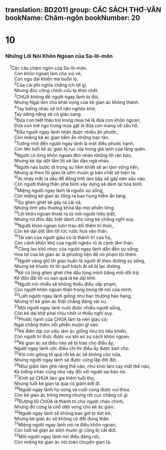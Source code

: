translation: BD2011
group: CÁC SÁCH THƠ-VĂN
bookName: Châm-ngôn 
bookNumber: 20
-------

<div class="title"><h1>10</h1><h3>Những Lời Nói Khôn Ngoan của Sa-lô-môn</h3></div>
<span class="verse ch_10_1"> <sup>1</sup>Các câu châm ngôn của Sa-lô-môn.<br/>  Con khôn ngoan làm cha vui vẻ;<br/>  Con ngu dại khiến mẹ buồn lo.<br/></span>
<span class="verse ch_10_2">  <sup>2</sup>Của cải phi nghĩa chẳng ích lợi gì,<br/>  Nhưng đức công chính cứu ta khỏi chết.<br/></span>
<span class="verse ch_10_3">  <sup>3</sup>CHÚA không để người ngay lành bị đói,<br/>  Nhưng Ngài làm cho khát vọng của kẻ gian ác không thành.<br/></span>
<span class="verse ch_10_4">  <sup>4</sup>Tay biếng nhác sẽ trở nên nghèo khó;<br/>  Tay siêng năng sẽ có giàu sang.<br/></span>
<span class="verse ch_10_5">  <sup>5</sup>Ðứa con biết thâu trữ trong mùa hè là đứa con khôn ngoan;<br/>  Ðứa con mê ngủ trong mùa gặt là đứa con mang về xấu hổ.<br/></span>
<span class="verse ch_10_6">  <sup>6</sup>Ðầu người ngay lành nhận được nhiều ân phước,<br/>  Còn miệng kẻ ác gian tiềm ẩn những bạo tàn.<br/></span>
<span class="verse ch_10_7">  <sup>7</sup>Tưởng nhớ đến người ngay lành là một điều phước hạnh,<br/>  Còn tên tuổi kẻ ác gian bị rục rữa trong giá lạnh của lãng quên.<br/></span>
<span class="verse ch_10_8">  <sup>8</sup>Người có lòng khôn ngoan đón nhận những lời răn bảo,<br/>  Nhưng kẻ dại dột lắm lời sẽ lảo đảo ngã nhào.<br/></span>
<span class="verse ch_10_9">  <sup>9</sup>Người nào bước đi trong sự liêm khiết sẽ an tâm vững tiến,<br/>  Nhưng ai theo lối gian tà sớm muộn gì bản chất sẽ hiện ra.<br/></span>
<span class="verse ch_10_10">  <sup>10</sup>Ai nháy mắt ra dấu để đồng tình làm bậy sẽ gây nên sầu não,<br/>  Còn người thẳng thắn phê bình xây dựng sẽ đem lại hòa bình. <br/></span>
<span class="verse ch_10_11">  <sup>11</sup>Miệng người ngay lành là nguồn sự sống,<br/>  Còn miệng kẻ gian ác tống ra bao hung hiểm ẩn tàng.<br/></span>
<span class="verse ch_10_12">  <sup>12</sup>Sự ghen ghét sẽ gây ra cãi vã,<br/>  Nhưng tình yêu thương khỏa lấp mọi phiền lòng.<br/></span>
<span class="verse ch_10_13">  <sup>13</sup>Lời khôn ngoan thoát ra từ môi người hiểu biết,<br/>  Nhưng roi đòn đặc biệt dành cho lưng kẻ chẳng nghĩ suy.<br/></span>
<span class="verse ch_10_14">  <sup>14</sup>Người khôn ngoan luôn trau dồi thêm tri thức,<br/>  Còn kẻ dại dột lắm lời tức rước họa vào thân.<br/></span>
<span class="verse ch_10_15">  <sup>15</sup>Tài sản của người giàu có là thành trì của họ,<br/>  Còn cảnh khốn khó của người nghèo rõ là cảnh lầm than.<br/></span>
<span class="verse ch_10_16">  <sup>16</sup>Công lao khó nhọc của người ngay lành dẫn đến sự sống;<br/>  Hoa lợi của kẻ gian ác là phương tiện để nó phạm tội thêm.<br/></span>
<span class="verse ch_10_17">  <sup>17</sup>Người vâng giữ lời giáo huấn là người đi theo đường sự sống,<br/>  Nhưng kẻ khước từ lời quở trách ắt sẽ bị lạc đường.<br/></span>
<span class="verse ch_10_18">  <sup>18</sup>Kẻ có lòng ghen ghét che dấu lòng mình bằng môi dối trá;<br/>  Kẻ đồn đãi lời vu oan quả là kẻ dại khờ.<br/></span>
<span class="verse ch_10_19">  <sup>19</sup>Người nói nhiều sẽ không thiếu điều vấp phạm,<br/>  Còn người khôn ngoan thận trọng trong lời nói của mình.<br/></span>
<span class="verse ch_10_20">  <sup>20</sup>Lưỡi người ngay lành giống như bạc thượng hảo hạng,<br/>  Nhưng trí kẻ gian ác thật chẳng đáng vài xu.<br/></span>
<span class="verse ch_10_21">  <sup>21</sup>Môi người ngay lành nuôi được nhiều người sống,<br/>  Còn kẻ dại khờ phải chịu chết vì thiếu nghĩ suy.<br/></span>
<span class="verse ch_10_22">  <sup>22</sup>Phước hạnh của CHÚA làm ta nên giàu có;<br/>  Ngài chẳng thêm nỗi phiền muộn gì vào.<br/></span>
<span class="verse ch_10_23">  <sup>23</sup>Kẻ điên dại coi việc làm ác giống như trò tiêu khiển,<br/>  Còn người trí thức được vui khi xử sự cách khôn ngoan.<br/></span>
<span class="verse ch_10_24">  <sup>24</sup>Kẻ gian ác sợ điều nào sẽ bị trao cho điều ấy;<br/>  Người ngay lành ước điều chi thì điều ấy được ban cho.<br/></span>
<span class="verse ch_10_25">  <sup>25</sup>Khi cơn giông tố qua rồi kẻ ác sẽ không còn nữa,<br/>  Nhưng người ngay lành sẽ được vững lập đời đời.<br/></span>
<span class="verse ch_10_26">  <sup>26</sup>Như giấm làm ghê răng thể nào, như khói làm cay mắt thể nào,<br/>  Kẻ biếng nhác cũng như vậy đối với người sai bảo nó.<br/></span>
<span class="verse ch_10_27">  <sup>27</sup>Kính sợ CHÚA làm gia thêm tuổi thọ,<br/>  Nhưng tuổi kẻ gian tà quả có giảm bớt đi.<br/></span>
<span class="verse ch_10_28">  <sup>28</sup>Người ngay lành hy vọng và cuối cùng được vui thỏa,<br/>  Còn kẻ gian ác trông mong nhưng rốt cục chẳng có gì.<br/></span>
<span class="verse ch_10_29">  <sup>29</sup>Ðường lối CHÚA là thành trì cho người chân chính,<br/>  Nhưng đó cũng là chỗ diệt vong cho kẻ ác gian.<br/></span>
<span class="verse ch_10_30">  <sup>30</sup>Người ngay lành sẽ không bao giờ bị dứt bỏ,<br/>  Nhưng kẻ gian ác sẽ không có đất dung thân.<br/></span>
<span class="verse ch_10_31">  <sup>31</sup>Miệng người ngay lành nói ra điều khôn ngoan,<br/>  Còn lưỡi kẻ gian ác sớm muộn gì cũng bị cắt đứt.<br/></span>
<span class="verse ch_10_32">  <sup>32</sup>Môi người ngay lành nói điều đáng nói,<br/>  Còn miệng kẻ gian ác nói toàn chuyện gian tà.<br/></span>
